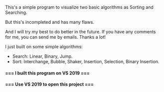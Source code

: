 This's a simple program to visualize two basic algorithms as Sorting and Searching.

But this's incompleted and has many flaws.

And I will try my best to do better in the future. If you have any comments for me, you can send me by emails. Thanks a lot!

I just built on some simple algorithms:
  * Search: Linear, Binary, Jump.
  * Sort: Interchange, Bubble, Shaker, Insertion, Selection, Binary Insertion.

#### === I built this program on VS 2019 === ####
#### === Use VS 2019 to open this project  === ####
